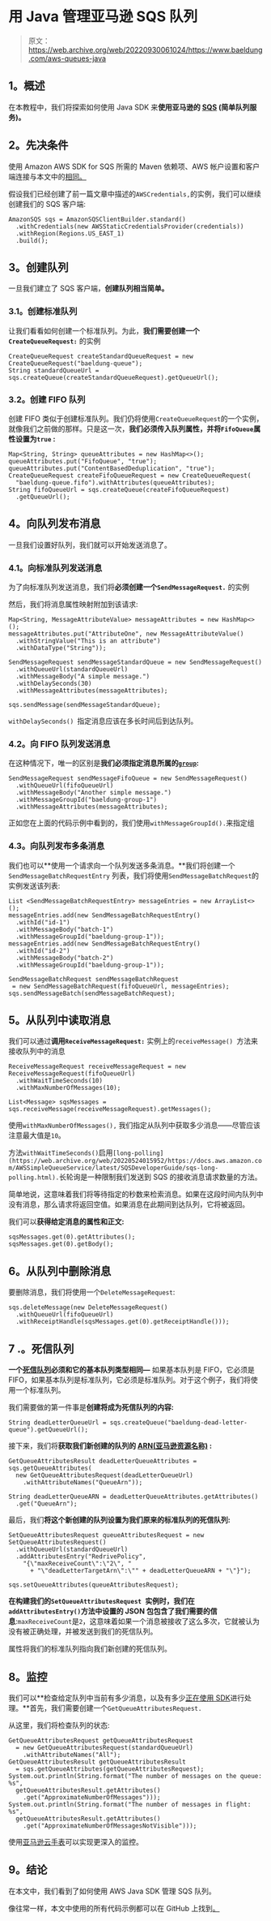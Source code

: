 # 用 Java 管理亚马逊 SQS 队列

> 原文：<https://web.archive.org/web/20220930061024/https://www.baeldung.com/aws-queues-java>

## **1。概述**

在本教程中，我们将探索如何使用 Java SDK 来**使用亚马逊的 [SQS](https://web.archive.org/web/20220524015952/https://aws.amazon.com/sqs/) (简单队列服务)。**

## **2。先决条件**

使用 Amazon AWS SDK for SQS 所需的 Maven 依赖项、AWS 帐户设置和客户端连接与本文中的[相同。](/web/20220524015952/https://www.baeldung.com/aws-s3-java)

假设我们已经创建了前一篇文章中描述的`AWSCredentials,`的实例，我们可以继续创建我们的 SQS 客户端:

```
AmazonSQS sqs = AmazonSQSClientBuilder.standard()
  .withCredentials(new AWSStaticCredentialsProvider(credentials))
  .withRegion(Regions.US_EAST_1)
  .build(); 
```

## **3。创建队列**

一旦我们建立了 SQS 客户端，**创建队列相当简单。**

### **3.1。创建标准队列**

让我们看看如何创建一个标准队列。为此，**我们需要创建一个`CreateQueueRequest:`** 的实例

```
CreateQueueRequest createStandardQueueRequest = new CreateQueueRequest("baeldung-queue");
String standardQueueUrl = sqs.createQueue(createStandardQueueRequest).getQueueUrl(); 
```

### **3.2。创建 FIFO 队列**

创建 FIFO 类似于创建标准队列。我们仍将使用`CreateQueueRequest`的一个实例，就像我们之前做的那样。只是这一次，**我们必须传入队列属性，并将`FifoQueue`属性设置为`true` :**

```
Map<String, String> queueAttributes = new HashMap<>();
queueAttributes.put("FifoQueue", "true");
queueAttributes.put("ContentBasedDeduplication", "true");
CreateQueueRequest createFifoQueueRequest = new CreateQueueRequest(
  "baeldung-queue.fifo").withAttributes(queueAttributes);
String fifoQueueUrl = sqs.createQueue(createFifoQueueRequest)
  .getQueueUrl(); 
```

## **4。向队列发布消息**

一旦我们设置好队列，我们就可以开始发送消息了。

### **4.1。向标准队列发送消息**

为了向标准队列发送消息，我们将**必须创建一个`SendMessageRequest.`** 的实例

然后，我们将消息属性映射附加到该请求:

```
Map<String, MessageAttributeValue> messageAttributes = new HashMap<>();
messageAttributes.put("AttributeOne", new MessageAttributeValue()
  .withStringValue("This is an attribute")
  .withDataType("String"));  

SendMessageRequest sendMessageStandardQueue = new SendMessageRequest()
  .withQueueUrl(standardQueueUrl)
  .withMessageBody("A simple message.")
  .withDelaySeconds(30)
  .withMessageAttributes(messageAttributes);

sqs.sendMessage(sendMessageStandardQueue); 
```

`withDelaySeconds() `指定消息应该在多长时间后到达队列。

### **4.2。向 FIFO 队列发送消息**

在这种情况下，唯一的区别是**我们必须指定消息所属的[`group`](https://web.archive.org/web/20220524015952/https://docs.aws.amazon.com/AWSSimpleQueueService/latest/SQSDeveloperGuide/FIFO-queues.html):**

```
SendMessageRequest sendMessageFifoQueue = new SendMessageRequest()
  .withQueueUrl(fifoQueueUrl)
  .withMessageBody("Another simple message.")
  .withMessageGroupId("baeldung-group-1")
  .withMessageAttributes(messageAttributes);
```

正如您在上面的代码示例中看到的，我们使用`withMessageGroupId().`来指定组

### **4.3。向队列发布多条消息**

我们也可以**使用一个请求向一个队列发送多条消息。**我们将创建一个`SendMessageBatchRequestEntry` 列表，我们将使用`SendMessageBatchRequest`的实例发送该列表:

```
List <SendMessageBatchRequestEntry> messageEntries = new ArrayList<>();
messageEntries.add(new SendMessageBatchRequestEntry()
  .withId("id-1")
  .withMessageBody("batch-1")
  .withMessageGroupId("baeldung-group-1"));
messageEntries.add(new SendMessageBatchRequestEntry()
  .withId("id-2")
  .withMessageBody("batch-2")
  .withMessageGroupId("baeldung-group-1"));

SendMessageBatchRequest sendMessageBatchRequest
 = new SendMessageBatchRequest(fifoQueueUrl, messageEntries);
sqs.sendMessageBatch(sendMessageBatchRequest);
```

## **5。从队列中读取消息**

我们可以通过**调用`ReceiveMessageRequest:`** 实例上的`receiveMessage() `方法来接收队列中的消息

```
ReceiveMessageRequest receiveMessageRequest = new ReceiveMessageRequest(fifoQueueUrl)
  .withWaitTimeSeconds(10)
  .withMaxNumberOfMessages(10);

List<Message> sqsMessages = sqs.receiveMessage(receiveMessageRequest).getMessages(); 
```

使用`withMaxNumberOfMessages(),` 我们指定从队列中获取多少消息——尽管应该注意最大值是`10`。

方法`withWaitTimeSeconds()`启用`[long-polling](https://web.archive.org/web/20220524015952/https://docs.aws.amazon.com/AWSSimpleQueueService/latest/SQSDeveloperGuide/sqs-long-polling.html).`长轮询是一种限制我们发送到 SQS 的接收消息请求数量的方法。

简单地说，这意味着我们将等待指定的秒数来检索消息。如果在这段时间内队列中没有消息，那么请求将返回空值。如果消息在此期间到达队列，它将被返回。

我们可以**获得给定消息的属性和正文:**

```
sqsMessages.get(0).getAttributes();
sqsMessages.get(0).getBody();
```

## **6。从队列中删除消息**

要删除消息，我们将使用一个`DeleteMessageRequest`:

```
sqs.deleteMessage(new DeleteMessageRequest()
  .withQueueUrl(fifoQueueUrl)
  .withReceiptHandle(sqsMessages.get(0).getReceiptHandle())); 
```

## 7 .**。死信队列**

**一个[死信队列](https://web.archive.org/web/20220524015952/https://en.wikipedia.org/wiki/Dead_letter_queue)必须和它的基本队列类型相同—** 如果基本队列是 FIFO，它必须是 FIFO，如果基本队列是标准队列，它必须是标准队列。对于这个例子，我们将使用一个标准队列。

我们需要做的第一件事是**创建将成为死信队列的内容:**

```
String deadLetterQueueUrl = sqs.createQueue("baeldung-dead-letter-queue").getQueueUrl(); 
```

接下来，我们将**获取我们新创建的队列的 [ARN(亚马逊资源名称)](https://web.archive.org/web/20220524015952/https://docs.aws.amazon.com/general/latest/gr/aws-arns-and-namespaces.html) :**

```
GetQueueAttributesResult deadLetterQueueAttributes = sqs.getQueueAttributes(
  new GetQueueAttributesRequest(deadLetterQueueUrl)
    .withAttributeNames("QueueArn"));

String deadLetterQueueARN = deadLetterQueueAttributes.getAttributes()
  .get("QueueArn"); 
```

最后，我们**将这个新创建的队列设置为我们原来的标准队列的死信队列:**

```
SetQueueAttributesRequest queueAttributesRequest = new SetQueueAttributesRequest()
  .withQueueUrl(standardQueueUrl)
  .addAttributesEntry("RedrivePolicy",
    "{\"maxReceiveCount\":\"2\", "
      + "\"deadLetterTargetArn\":\"" + deadLetterQueueARN + "\"}");

sqs.setQueueAttributes(queueAttributesRequest); 
```

**在构建我们的`SetQueueAttributesRequest `实例时，我们在`addAttributesEntry()`方法中设置的 JSON 包包含了我们需要的信息**:`maxReceiveCount`是`2`，这意味着如果一个消息被接收了这么多次，它就被认为没有被正确处理，并被发送到我们的死信队列。

属性将我们的标准队列指向我们新创建的死信队列。

## **8。监控**

我们可以**检查给定队列中当前有多少消息，以及有多少[正在使用 SDK](https://web.archive.org/web/20220524015952/https://docs.aws.amazon.com/AWSSimpleQueueService/latest/SQSDeveloperGuide/sqs-visibility-timeout.html)进行处理。**首先，我们需要创建一个`GetQueueAttributesRequest. `

从这里，我们将检查队列的状态:

```
GetQueueAttributesRequest getQueueAttributesRequest 
  = new GetQueueAttributesRequest(standardQueueUrl)
    .withAttributeNames("All");
GetQueueAttributesResult getQueueAttributesResult 
  = sqs.getQueueAttributes(getQueueAttributesRequest);
System.out.println(String.format("The number of messages on the queue: %s", 
  getQueueAttributesResult.getAttributes()
    .get("ApproximateNumberOfMessages")));
System.out.println(String.format("The number of messages in flight: %s", 
  getQueueAttributesResult.getAttributes()
    .get("ApproximateNumberOfMessagesNotVisible")));
```

使用[亚马逊云手表](https://web.archive.org/web/20220524015952/https://docs.aws.amazon.com/AWSSimpleQueueService/latest/SQSDeveloperGuide/sqs-monitoring-using-cloudwatch.html)可以实现更深入的监控。

## **9。结论**

在本文中，我们看到了如何使用 AWS Java SDK 管理 SQS 队列。

像往常一样，本文中使用的所有代码示例都可以在 GitHub 上找到[。](https://web.archive.org/web/20220524015952/https://github.com/eugenp/tutorials/tree/master/aws-modules/aws-miscellaneous)
